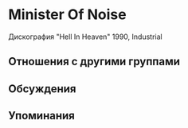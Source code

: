 # Minister Of Noise

Дискография
"Hell In Heaven" 1990, Industrial

## Отношения с другими группами


## Обсуждения


## Упоминания

